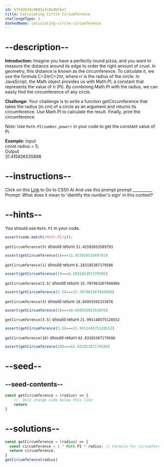 ```yaml
---
id: 6754363dcd601a7c0c8bfbe7
title: Calculating Circle Circumference
challengeType: 1
dashedName: calculating-circle-circumference
---
```


# --description--

**Introduction:**
Imagine you have a perfectly round pizza, and you want to measure the distance around its edge to order the right amount of crust. In geometry, this distance is known as the circumference. To calculate it, we use the formula C=2πrC=2πr, where rr is the radius of the circle. In JavaScript, the Math object provides us with Math.PI, a constant that represents the value of π (Pi). By combining Math.PI with the radius, we can easily find the circumference of any circle.
<br>

**Challenge:**
Your challenge is to write a function getCircumference that takes the radius (in cm) of a circle as an argument and returns its circumference. Use Math.PI to calculate the result. Finally, print the circumference.

*Note:* 
Use `Math.PI(number,power)` in your code to get the constant value of Pi.

**Example:**
Input <br>
const radius = 5; <br>
Output <br>
31.415926535898

# --instructions--

Click on this <a target="_blank" href="https://cs50.ai/chat">Link</a>  to Go to CS50 AI 
And use this prompt prompt __________
Prompt: What does it mean to 'identify the number's sign' in this context?

# --hints--

You should use `Math.PI`  in your code.

```js
assert(code.match(/Math.PI/g));
```

`getCircumference(5)` should return `31.41592653589793`

```js
assert(getCircumference(5)===31.41592653589793)
```

`getCircumference(1)` should return `6.283185307179586`

```js
assert(getCircumference(1)===6.283185307179586)
```

`getCircumference(2.5)` should return `15.707963267948966`

```js
assert(getCircumference(2.5)===15.707963267948966)
```

`getCircumference(3)` should return `18.84955592153876`

```js
assert(getCircumference(3)===18.84955592153876)
```

`getCircumference(3.5)` should return `21.991148575128552`

```js
assert(getCircumference(3.5)===21.991148575128552)
```

`getCircumference(10)` should return `62.83185307179586`

```js
assert(getCircumference(10)===62.83185307179586)
```

# --seed--
## --seed-contents--

```js
const getCircumference = (radius) => {
    //  Only change code below this line
    return
}
```

# --solutions--

```js
const getCircumference = (radius) => {
  const circumference = 2 * Math.PI * radius; // Formula for circumference: C = 2 * π * r
  return circumference;
}
getCircumference(radius)
```
